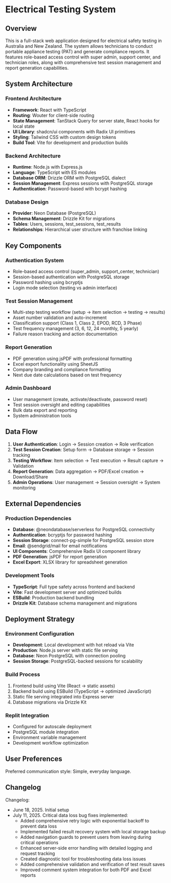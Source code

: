 # Electrical Testing System

## Overview

This is a full-stack web application designed for electrical safety testing in Australia and New Zealand. The system allows technicians to conduct portable appliance testing (PAT) and generate compliance reports. It features role-based access control with super admin, support center, and technician roles, along with comprehensive test session management and report generation capabilities.

## System Architecture

### Frontend Architecture
- **Framework**: React with TypeScript
- **Routing**: Wouter for client-side routing
- **State Management**: TanStack Query for server state, React hooks for local state
- **UI Library**: shadcn/ui components with Radix UI primitives
- **Styling**: Tailwind CSS with custom design tokens
- **Build Tool**: Vite for development and production builds

### Backend Architecture
- **Runtime**: Node.js with Express.js
- **Language**: TypeScript with ES modules
- **Database ORM**: Drizzle ORM with PostgreSQL dialect
- **Session Management**: Express sessions with PostgreSQL storage
- **Authentication**: Password-based with bcrypt hashing

### Database Design
- **Provider**: Neon Database (PostgreSQL)
- **Schema Management**: Drizzle Kit for migrations
- **Tables**: Users, sessions, test_sessions, test_results
- **Relationships**: Hierarchical user structure with franchise linking

## Key Components

### Authentication System
- Role-based access control (super_admin, support_center, technician)
- Session-based authentication with PostgreSQL storage
- Password hashing using bcryptjs
- Login mode selection (testing vs admin interface)

### Test Session Management
- Multi-step testing workflow (setup → item selection → testing → results)
- Asset number validation and auto-increment
- Classification support (Class 1, Class 2, EPOD, RCD, 3 Phase)
- Test frequency management (3, 6, 12, 24 monthly, 5 yearly)
- Failure reason tracking and action documentation

### Report Generation
- PDF generation using jsPDF with professional formatting
- Excel export functionality using SheetJS
- Company branding and compliance formatting
- Next due date calculations based on test frequency

### Admin Dashboard
- User management (create, activate/deactivate, password reset)
- Test session oversight and editing capabilities
- Bulk data export and reporting
- System administration tools

## Data Flow

1. **User Authentication**: Login → Session creation → Role verification
2. **Test Session Creation**: Setup form → Database storage → Session tracking
3. **Testing Workflow**: Item selection → Test execution → Result capture → Validation
4. **Report Generation**: Data aggregation → PDF/Excel creation → Download/Share
5. **Admin Operations**: User management → Session oversight → System monitoring

## External Dependencies

### Production Dependencies
- **Database**: @neondatabase/serverless for PostgreSQL connectivity
- **Authentication**: bcryptjs for password hashing
- **Session Storage**: connect-pg-simple for PostgreSQL session store
- **Email**: @sendgrid/mail for email notifications
- **UI Components**: Comprehensive Radix UI component library
- **PDF Generation**: jsPDF for report generation
- **Excel Export**: XLSX library for spreadsheet generation

### Development Tools
- **TypeScript**: Full type safety across frontend and backend
- **Vite**: Fast development server and optimized builds
- **ESBuild**: Production backend bundling
- **Drizzle Kit**: Database schema management and migrations

## Deployment Strategy

### Environment Configuration
- **Development**: Local development with hot reload via Vite
- **Production**: Node.js server with static file serving
- **Database**: Neon PostgreSQL with connection pooling
- **Session Storage**: PostgreSQL-backed sessions for scalability

### Build Process
1. Frontend build using Vite (React → static assets)
2. Backend build using ESBuild (TypeScript → optimized JavaScript)
3. Static file serving integrated into Express server
4. Database migrations via Drizzle Kit

### Replit Integration
- Configured for autoscale deployment
- PostgreSQL module integration
- Environment variable management
- Development workflow optimization

## User Preferences

Preferred communication style: Simple, everyday language.

## Changelog

Changelog:
- June 18, 2025. Initial setup
- July 11, 2025. Critical data loss bug fixes implemented:
  - Added comprehensive retry logic with exponential backoff to prevent data loss
  - Implemented failed result recovery system with local storage backup
  - Added navigation guards to prevent users from leaving during critical operations
  - Enhanced server-side error handling with detailed logging and request tracking
  - Created diagnostic tool for troubleshooting data loss issues
  - Added comprehensive validation and verification of test result saves
  - Improved comment system integration for both PDF and Excel reports